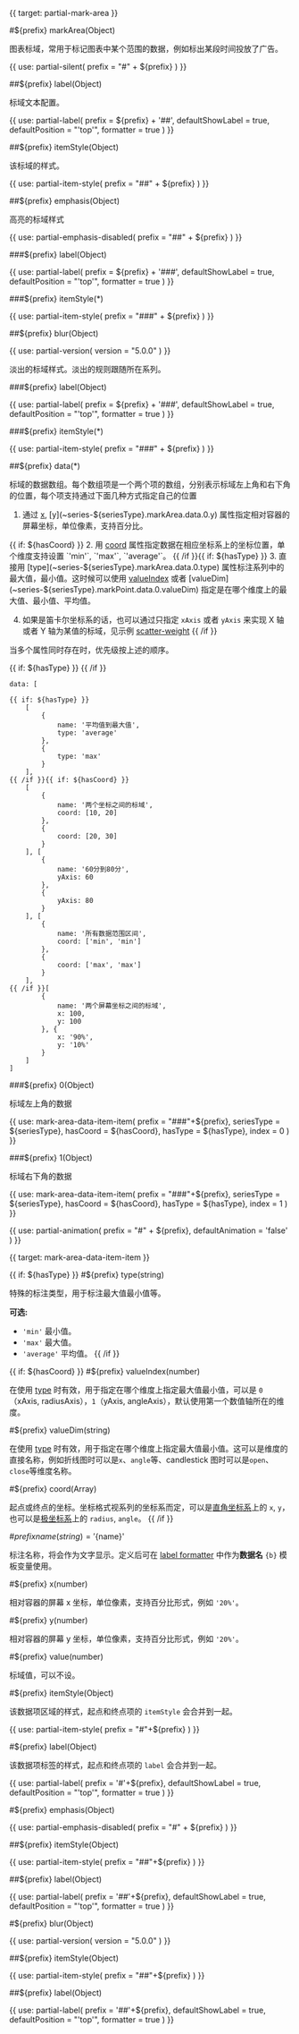 
{{ target: partial-mark-area }}

#${prefix} markArea(Object)

图表标域，常用于标记图表中某个范围的数据，例如标出某段时间投放了广告。

{{ use: partial-silent(
    prefix = "#" + ${prefix}
) }}

##${prefix} label(Object)

标域文本配置。

{{ use: partial-label(
    prefix = ${prefix} + '##',
    defaultShowLabel = true,
    defaultPosition = "'top'",
    formatter = true
) }}

##${prefix} itemStyle(Object)

该标域的样式。

{{ use: partial-item-style(
    prefix = "##" + ${prefix}
) }}

##${prefix} emphasis(Object)

高亮的标域样式

{{ use: partial-emphasis-disabled(
    prefix = "##" + ${prefix}
) }}

###${prefix} label(Object)

{{ use: partial-label(
    prefix = ${prefix} + '###',
    defaultShowLabel = true,
    defaultPosition = "'top'",
    formatter = true
) }}

###${prefix} itemStyle(*)

{{ use: partial-item-style(
    prefix = "###" + ${prefix}
) }}

##${prefix} blur(Object)

{{ use: partial-version(
    version = "5.0.0"
) }}

淡出的标域样式。淡出的规则跟随所在系列。

###${prefix} label(Object)

{{ use: partial-label(
    prefix = ${prefix} + '###',
    defaultShowLabel = true,
    defaultPosition = "'top'",
    formatter = true
) }}

###${prefix} itemStyle(*)

{{ use: partial-item-style(
    prefix = "###" + ${prefix}
) }}

##${prefix} data(*)

标域的数据数组。每个数组项是一个两个项的数组，分别表示标域左上角和右下角的位置，每个项支持通过下面几种方式指定自己的位置

1. 通过 [x](~series-${seriesType}.markArea.data.0.x), [y](~series-${seriesType}.markArea.data.0.y) 属性指定相对容器的屏幕坐标，单位像素，支持百分比。

{{ if: ${hasCoord} }}
2. 用 [coord](~series-${seriesType}.markArea.data.0.coord) 属性指定数据在相应坐标系上的坐标位置，单个维度支持设置 `'min'`, `'max'`, `'average'`。
{{ /if }}{{ if: ${hasType} }}
3. 直接用 [type](~series-${seriesType}.markArea.data.0.type) 属性标注系列中的最大值，最小值。这时候可以使用 [valueIndex](~series-${seriesType}.markArea.data.0.valueIndex) 或者 [valueDim](~series-${seriesType}.markPoint.data.0.valueDim) 指定是在哪个维度上的最大值、最小值、平均值。

4. 如果是笛卡尔坐标系的话，也可以通过只指定 `xAxis` 或者 `yAxis` 来实现 X 轴或者 Y 轴为某值的标域，见示例 [scatter-weight](${galleryEditorPath}scatter-weight)
{{ /if }}

当多个属性同时存在时，优先级按上述的顺序。

{{ if: ${hasType} }}
{{ /if }}

```
data: [

{{ if: ${hasType} }}
    [
        {
            name: '平均值到最大值',
            type: 'average'
        },
        {
            type: 'max'
        }
    ],
{{ /if }}{{ if: ${hasCoord} }}
    [
        {
            name: '两个坐标之间的标域',
            coord: [10, 20]
        },
        {
            coord: [20, 30]
        }
    ], [
        {
            name: '60分到80分',
            yAxis: 60
        },
        {
            yAxis: 80
        }
    ], [
        {
            name: '所有数据范围区间',
            coord: ['min', 'min']
        },
        {
            coord: ['max', 'max']
        }
    ],
{{ /if }}[
        {
            name: '两个屏幕坐标之间的标域',
            x: 100,
            y: 100
        }, {
            x: '90%',
            y: '10%'
        }
    ]
]
```

###${prefix} 0(Object)

标域左上角的数据

{{ use: mark-area-data-item-item(
    prefix = "###"+${prefix},
    seriesType = ${seriesType},
    hasCoord = ${hasCoord},
    hasType = ${hasType},
    index = 0
) }}

###${prefix} 1(Object)

标域右下角的数据

{{ use: mark-area-data-item-item(
    prefix = "###"+${prefix},
    seriesType = ${seriesType},
    hasCoord = ${hasCoord},
    hasType = ${hasType},
    index = 1
) }}

{{ use: partial-animation(
    prefix = "#" + ${prefix},
    defaultAnimation = 'false'
) }}



{{ target: mark-area-data-item-item }}

{{ if: ${hasType} }}
#${prefix} type(string)

<ExampleUIControlEnum options="min,max,average" />

特殊的标注类型，用于标注最大值最小值等。

**可选:**
+ `'min'` 最小值。
+ `'max'` 最大值。
+ `'average'` 平均值。
{{ /if }}

{{ if: ${hasCoord} }}
#${prefix} valueIndex(number)

<ExampleUIControlNumber min="0" max="1" step="1"  />

在使用 [type](~series-${seriesType}.markArea.data.type) 时有效，用于指定在哪个维度上指定最大值最小值，可以是 `0`（xAxis, radiusAxis），`1`（yAxis, angleAxis），默认使用第一个数值轴所在的维度。

#${prefix} valueDim(string)

在使用 [type](~series-${seriesType}.markArea.data.type) 时有效，用于指定在哪个维度上指定最大值最小值。这可以是维度的直接名称，例如折线图时可以是`x`、`angle`等、candlestick 图时可以是`open`、`close`等维度名称。

#${prefix} coord(Array)

起点或终点的坐标。坐标格式视系列的坐标系而定，可以是[直角坐标系](~grid)上的 `x`, `y`，也可以是[极坐标系](~polar)上的 `radius`, `angle`。
{{ /if }}

#${prefix} name(string) = '${name}'

标注名称，将会作为文字显示。定义后可在 [label formatter](~series-${seriesType}.markArea.data.label.formatter) 中作为**数据名** `{b}` 模板变量使用。

#${prefix} x(number)

<ExampleUIControlPercent default="0" />

相对容器的屏幕 x 坐标，单位像素，支持百分比形式，例如 `'20%'`。

#${prefix} y(number)

<ExampleUIControlPercent default="0" />

相对容器的屏幕 y 坐标，单位像素，支持百分比形式，例如 `'20%'`。

#${prefix} value(number)

标域值，可以不设。

#${prefix} itemStyle(Object)

该数据项区域的样式，起点和终点项的 `itemStyle` 会合并到一起。

{{ use: partial-item-style(
    prefix = "#"+${prefix}
) }}

#${prefix} label(Object)

该数据项标签的样式，起点和终点项的 `label` 会合并到一起。

{{ use: partial-label(
    prefix = '#'+${prefix},
    defaultShowLabel = true,
    defaultPosition = "'top'",
    formatter = true
) }}

#${prefix} emphasis(Object)

{{ use: partial-emphasis-disabled(
    prefix = "#" + ${prefix}
) }}

##${prefix} itemStyle(Object)

{{ use: partial-item-style(
    prefix = "##"+${prefix}
) }}

##${prefix} label(Object)

{{ use: partial-label(
    prefix = '##'+${prefix},
    defaultShowLabel = true,
    defaultPosition = "'top'",
    formatter = true
) }}

#${prefix} blur(Object)

{{ use: partial-version(
    version = "5.0.0"
) }}

##${prefix} itemStyle(Object)

{{ use: partial-item-style(
    prefix = "##"+${prefix}
) }}

##${prefix} label(Object)

{{ use: partial-label(
    prefix = '##'+${prefix},
    defaultShowLabel = true,
    defaultPosition = "'top'",
    formatter = true
) }}

